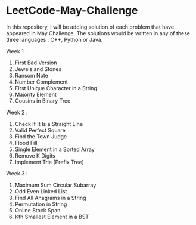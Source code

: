 # LeetCode-May-Challenge
In this repository, I will be adding solution of each problem that have appeared in May Challenge.
The solutions would be written in any of these three languages : C++, Python or Java.

Week 1 :
1. First Bad Version
2. Jewels and Stones
3. Ransom Note
4. Number Complement
5. First Unique Character in a String
6. Majority Element
7. Cousins in Binary Tree

Week 2 : 
1. Check If It Is a Straight Line
2. Valid Perfect Square
3. Find the Town Judge
4. Flood Fill 
5. Single Element in a Sorted Array
6. Remove K Digits
7. Implement Trie (Prefix Tree)

Week 3 : 
1. Maximum Sum Circular Subarray
2. Odd Even Linked List
3. Find All Anagrams in a String
4. Permutation in String
5. Online Stock Span
6.  Kth Smallest Element in a BST



